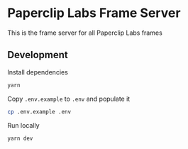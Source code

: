 # Paperclip Labs Frame Server

This is the frame server for all Paperclip Labs frames

## Development

Install dependencies
```bash
yarn
```

Copy `.env.example` to `.env` and populate it
```bash
cp .env.example .env
```

Run locally
```bash
yarn dev
```
